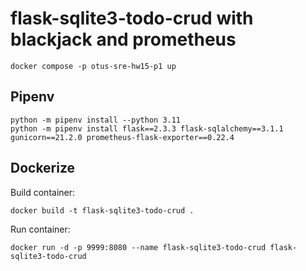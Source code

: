 # flask-sqlite3-todo-crud with blackjack and prometheus

```console
docker compose -p otus-sre-hw15-p1 up
```

## Pipenv

```console
python -m pipenv install --python 3.11
python -m pipenv install flask==2.3.3 flask-sqlalchemy==3.1.1 gunicorn==21.2.0 prometheus-flask-exporter==0.22.4
```

## Dockerize

Build container:

```console
docker build -t flask-sqlite3-todo-crud .
```

Run container:

```console
docker run -d -p 9999:8080 --name flask-sqlite3-todo-crud flask-sqlite3-todo-crud
```
